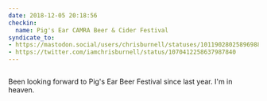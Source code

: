 ```yaml
---
date: 2018-12-05 20:18:56
checkin:
  name: Pig's Ear CAMRA Beer & Cider Festival
syndicate_to:
- https://mastodon.social/users/chrisburnell/statuses/101190280258969887
- https://twitter.com/iamchrisburnell/status/1070412258637987840
---
```


<figure class="media">
    <a href="https://chrisburnell.com/static/1544041034521715612114.jpg"><img src="https://chrisburnell.com/static/1544041034521715612114.jpg" alt=""></a>
</figure>

Been looking forward to Pig's Ear Beer Festival since last year. I'm in heaven.
